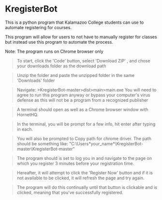 # KregisterBot
This is a python program that Kalamazoo College students can use to automate registering for courses.

This program will allow for users to not have to manually register for classes but instead use this program to automate the process.

Note: The program runs on Chrome browser only

> To start, click the 'Code' button, select 'Download ZIP' , and chose your downloads folder as the download path

> Unzip the folder and paste the unzipped folder in the same 'Downloads' folder

> Navigate: >KregisterBot-master>dist>main>main.exe
> You will need to agree to run this program anyway or bypass your computer's virus defense as this will not be a program from a recognized publisher

> A terminal should open as well as a Chrome browser window with HornetHQ. 

> In the terminal, you will be prompt for a few info, hit enter after typing in each.

> You will also be prompted to Copy path for chrome driver. The path should be something like: "C:\Users\*your_name*\KregisterBot-master\KregisterBot-master"

> The program should is set to log you in and navigate to the page on which you register 3 minutes before your registration time.

> Hereafter, it will attempt to click the 'Register Now' button and if it is not available to be clicked, it will refresh the page and try again.

> The program will do this continually until that button is clickable and is clicked, meaning that you've successfully registered.
